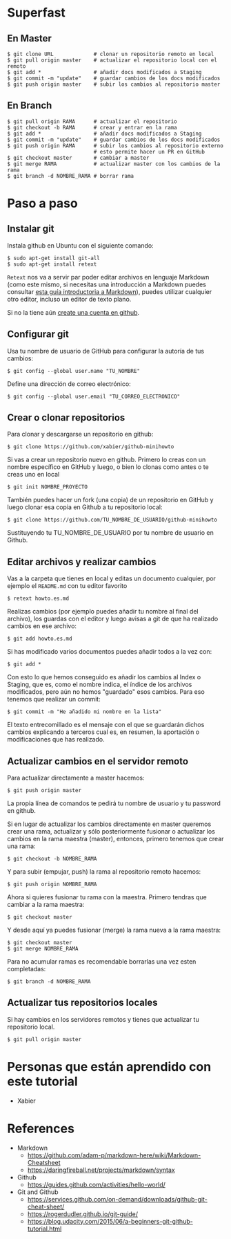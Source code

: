 
# Superfast

## En Master

```shell
$ git clone URL             # clonar un repositorio remoto en local
$ git pull origin master    # actualizar el repositorio local con el remoto
$ git add *                 # añadir docs modificados a Staging
$ git commit -m "update"    # guardar cambios de los docs modificados
$ git push origin master    # subir los cambios al repositorio master
```

## En Branch

```shell
$ git pull origin RAMA      # actualizar el repositorio
$ git checkout -b RAMA      # crear y entrar en la rama
$ git add *                 # añadir docs modificados a Staging
$ git commit -m "update"    # guardar cambios de los docs modificados
$ git push origin RAMA      # subir los cambios al repositorio externo
                            # esto permite hacer un PR en GitHub
$ git checkout master       # cambiar a master
$ git merge RAMA            # actualizar master con los cambios de la rama
$ git branch -d NOMBRE_RAMA # borrar rama

```

# Paso a paso

## Instalar git

Instala github en Ubuntu con el siguiente comando:

```shell
$ sudo apt-get install git-all
$ sudo apt-get install retext
```

`Retext` nos va a servir par poder editar archivos en lenguaje Markdown (como este mismo, si necesitas una introducción a Markdown puedes consultar [esta guía introductoria a Markdown](https://github.com/xabier/escritura-colaborativa-github/blob/master/lenguajes-de-marca.md)), puedes utilizar cualquier otro editor, incluso un editor de texto plano.

Si no la tiene aún [create una cuenta en github](https://github.com/join?source=login).


## Configurar git

Usa tu nombre de usuario de GitHub para configurar la autoría de tus cambios:

```shell
$ git config --global user.name "TU_NOMBRE"
```

Define una dirección de correo electrónico:

```shell
$ git config --global user.email "TU_CORREO_ELECTRONICO"
```


## Crear o clonar repositorios

Para clonar y descargarse un repositorio en github:

```shell
$ git clone https://github.com/xabier/github-minihowto
```

Si vas a crear un repositorio nuevo en github. Primero lo creas con un nombre específico en GitHub y luego, o bien lo clonas como antes o te creas uno en local

```shell
$ git init NOMBRE_PROYECTO
```

También puedes hacer un fork (una copia) de un repositorio en GitHub y luego clonar esa copia en Github a tu repositorio local:

```shell
$ git clone https://github.com/TU_NOMBRE_DE_USUARIO/github-minihowto
```
Sustituyendo tu TU_NOMBRE_DE_USUARIO por tu nombre de usuario en Github.

## Editar archivos y realizar cambios

Vas a la carpeta que tienes en local y editas un documento cualquier, por ejemplo el `README.md` con tu editor favorito

```shell
$ retext howto.es.md
```

Realizas cambios (por ejemplo puedes añadir tu nombre al final del archivo), los guardas con el editor y luego avisas a git de que ha realizado cambios en ese archivo:

```shell
$ git add howto.es.md
```

Si has modificado varios documentos puedes añadir todos a la vez con:

```shell
$ git add *
```

Con esto lo que hemos conseguido es añadir los cambios al Index o Staging, que es, como el nombre indica, el índice de los archivos modificados, pero aún no hemos "guardado" esos cambios. Para eso tenemos que realizar un commit:

```shell
$ git commit -m "He añadido mi nombre en la lista"
```

El texto entrecomillado es el mensaje con el que se guardarán dichos cambios explicando a terceros cual es, en resumen, la aportación o modificaciones que has realizado.


## Actualizar cambios en el servidor remoto

Para actualizar directamente a master hacemos:

```shell
$ git push origin master
```

La propia línea de comandos te pedirá tu nombre de usuario y tu password en github.

Si en lugar de actualizar los cambios directamente en master queremos crear una rama, actualizar y sólo posteriormente fusionar o actualizar los cambios en la rama maestra (master), entonces, primero tenemos que crear una rama:

```shell
$ git checkout -b NOMBRE_RAMA
```

Y para subir (empujar, push) la rama al repositorio remoto hacemos:

```shell
$ git push origin NOMBRE_RAMA
```

Ahora si quieres fusionar tu rama con la maestra. Primero tendras que cambiar a la rama maestra:

```shell
$ git checkout master
```

Y desde aquí ya puedes fusionar (merge) la rama nueva a la rama maestra:

```shell
$ git checkout master
$ git merge NOMBRE_RAMA
```

Para no acumular ramas es recomendable borrarlas una vez esten completadas:

```shell
$ git branch -d NOMBRE_RAMA
```


## Actualizar tus repositorios locales

Si hay cambios en los servidores remotos y tienes que actualizar tu repositorio local.

```shell
$ git pull origin master
```



# Personas que están aprendido con este tutorial

* Xabier

# References

* Markdown 
	* https://github.com/adam-p/markdown-here/wiki/Markdown-Cheatsheet
	* https://daringfireball.net/projects/markdown/syntax
* Github
    * https://guides.github.com/activities/hello-world/
* Git and Github
	* https://services.github.com/on-demand/downloads/github-git-cheat-sheet/
	* https://rogerdudler.github.io/git-guide/
	* https://blog.udacity.com/2015/06/a-beginners-git-github-tutorial.html

